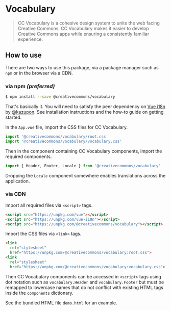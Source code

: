 # Vocabulary

> CC Vocabulary is a cohesive design system to unite the web facing Creative 
> Commons. CC Vocabulary makes it easier to develop Creative Commons apps while
> ensuring a consistently familiar experience.

## How to use

There are two ways to use this package, via a package manager such as `npm` or
in the browser via a CDN.

### via npm _(preferred)_

```bash
$ npm install --save @creativecommons/vocabulary
```

That's basically it. You will need to satisfy the peer dependency on [Vue
i18n](https://kazupon.github.io/vue-i18n/) by
[@kazupon](https://github.com/kazupon). See installation instructions and the
how-to guide on getting started.

In the `App.vue` file, import the CSS files for CC Vocabulary.

```js
import '@creativecommons/vocabulary/root.css'
import '@creativecommons/vocabulary/vocabulary.css'
```

Then in the component containing CC Vocabulary components, import the required
components.

```js
import { Header, Footer, Locale } from '@creativecommons/vocabulary'
```

Dropping the `Locale` component somewhere enables translations across the 
application.

### via CDN

Import all required files via `<script>` tags.

```html
<script src="https://unpkg.com/vue"></script>
<script src="https://unpkg.com/vue-i18n"></script>
<script src="https://unpkg.com/@creativecommons/vocabulary"></script>
```

Import the CSS files via `<link>` tags.

```html
<link 
  rel="stylesheet" 
  href="https://unpkg.com/@creativecommons/vocabulary:root.css">
<link 
  rel="stylesheet" 
  href="https://unpkg.com/@creativecommons/vocabulary:vocabulary.css">
```

Then CC Vocabulary components can be accessed in `<script>` tags using dot
notation such as `vocabulary.Header` and `vocabulary.Footer` but must be
remapped to lowercase names that do not conflict with existing HTML tags inside
the `components` dictionary.

See the bundled HTML file `demo.html` for an example.
